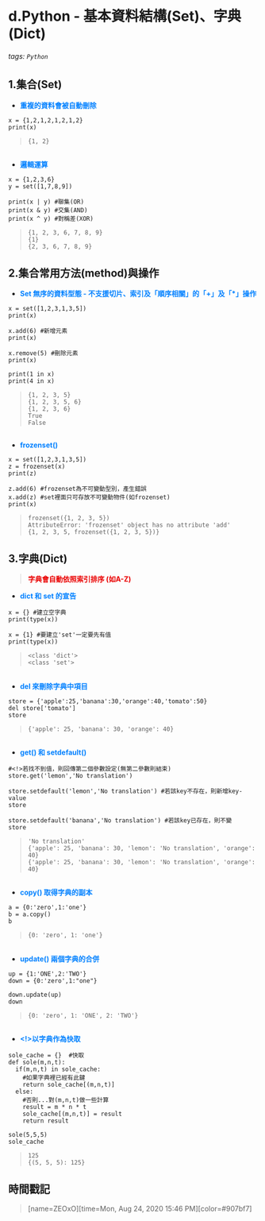 # d.Python - 基本資料結構(Set)、字典(Dict)

###### tags: `Python`

## 1.集合(Set)

* <font color="#0080FF">**重複的資料會被自動刪除**</font>

```python=+
x = {1,2,1,2,1,2,1,2}
print(x)
```

>```{1, 2}```
## 
* <font color="#0080FF">**邏輯運算**</font>

```python=+
x = {1,2,3,6}
y = set([1,7,8,9])

print(x | y) #聯集(OR)
print(x & y) #交集(AND)
print(x ^ y) #對稱差(XOR)
```

> ```{1, 2, 3, 6, 7, 8, 9}```</br>
> ```{1}```</br>
> ```{2, 3, 6, 7, 8, 9}```

## 2.集合常用方法(method)與操作

* <font color="#0080FF">**Set 無序的資料型態 - 不支援切片、索引及「順序相關」的「+」及「*」操作**</font>

```python=+
x = set([1,2,3,1,3,5])
print(x)

x.add(6) #新增元素
print(x)

x.remove(5) #刪除元素
print(x)

print(1 in x)
print(4 in x)
```

> ```{1, 2, 3, 5}```</br>
> ```{1, 2, 3, 5, 6}```</br>
> ```{1, 2, 3, 6}```</br>
> ```True```</br>
> ```False```
##
* <font color="#0080FF">**frozenset()**</font>

```python=+
x = set([1,2,3,1,3,5])
z = frozenset(x)
print(z)

z.add(6) #frozenset為不可變動型別，產生錯誤
x.add(z) #set裡面只可存放不可變動物件(如frozenset)
print(x)
```

> ```frozenset({1, 2, 3, 5})```</br>
> ```AttributeError: 'frozenset' object has no attribute 'add'```</br>
> ```{1, 2, 3, 5, frozenset({1, 2, 3, 5})}```

## 3.字典(Dict)

> <font color="#EA0000">**字典會自動依照索引排序 (如A-Z)**</font>

* <font color="#0080FF">**dict 和 set 的宣告**</font>

```python=+
x = {} #建立空字典
print(type(x))

x = {1} #要建立'set'一定要先有值
print(type(x))
```

> ```<class 'dict'>```</br>
> ```<class 'set'>```
##
* <font color="#0080FF">**del 來刪除字典中項目**</font>

```python=+
store = {'apple':25,'banana':30,'orange':40,'tomato':50}
del store['tomato']
store
```

> ```{'apple': 25, 'banana': 30, 'orange': 40}```
##
* <font color="#0080FF">**get() 和 setdefault()**</font>

```python=+
#<!>若找不到值，則回傳第二個參數設定(無第二參數則結束)
store.get('lemon','No translation') 

store.setdefault('lemon','No translation') #若該key不存在，則新增key-value
store

store.setdefault('banana','No translation') #若該key已存在，則不變
store
```

> ```'No translation'```</br>
> ```{'apple': 25, 'banana': 30, 'lemon': 'No translation', 'orange': 40}```</br>
> ```{'apple': 25, 'banana': 30, 'lemon': 'No translation', 'orange': 40}```
##
* <font color="#0080FF">**copy() 取得字典的副本**</font>

```python=+
a = {0:'zero',1:'one'}
b = a.copy()
b
```

> ```{0: 'zero', 1: 'one'}```</br>
##
* <font color="#0080FF">**update() 兩個字典的合併**</font>

```python=+
up = {1:'ONE',2:'TWO'}
down = {0:'zero',1:"one"}

down.update(up)
down
```

> ```{0: 'zero', 1: 'ONE', 2: 'TWO'}```
##
* <font color="#0080FF">**<!>以字典作為快取**</font>

```python=+
sole_cache = {}  #快取
def sole(m,n,t):
  if(m,n,t) in sole_cache:
    #如果字典裡已經有此鍵
    return sole_cache[(m,n,t)]
  else:
    #否則...對(m,n,t)做一些計算
    result = m * n * t
    sole_cache[(m,n,t)] = result
    return result
    
sole(5,5,5)
sole_cache
```
> ```125```</br>
> ```{(5, 5, 5): 125}```

## 時間戳記

> [name=ZEOxO][time=Mon, Aug 24, 2020 15:46 PM][color=#907bf7]